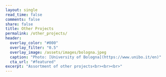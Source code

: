 ```yaml
---
layout: single
read_time: false
comments: false
share: false
title: Other Projects
permalink: /other_projects/
header:
  overlay_color: "#000"
  overlay_filter: "0.5"
  overlay_image: /assets/images/bologna.jpeg
  caption: "Photo: [University of Bologna](https://www.unibo.it/en)"
  cta_url: "#featured"
excerpt: "Assortment of other projects<br><br><br>"
---
```


